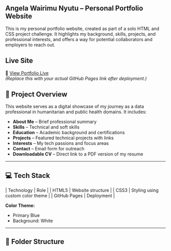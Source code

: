 ## Angela Wairimu Nyutu – Personal Portfolio Website

This is my personal portfolio website, created as part of a solo HTML and CSS project challenge. It highlights my background, skills, projects, and professional interests, and offers a way for potential collaborators and employers to reach out.

## Live Site

🔗 [View Portfolio Live](https://your-github-username.github.io/portfolio/)  
*(Replace this with your actual GitHub Pages link after deployment.)*


## 🧾 Project Overview

This website serves as a digital showcase of my journey as a data professional in humanitarian and public health domains. It includes:

- **About Me** – Brief professional summary
- **Skills** – Technical and soft skills
- **Education** – Academic background and certifications
- **Projects** – Featured technical projects with links
- **Interests** – My tech passions and focus areas
- **Contact** – Email form for outreach
- **Downloadable CV** – Direct link to a PDF version of my resume

---

## 💻 Tech Stack

| Technology | Role |
| HTML5 | Website structure |
| CSS3 | Styling using custom color theme |
| GitHub Pages | Deployment |

**Color Theme:**  
- Primary Blue 
- Background: White

---

## 📁 Folder Structure

